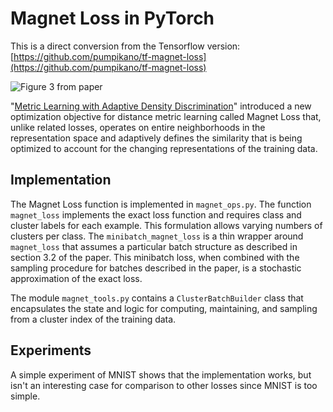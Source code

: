 # Magnet Loss in PyTorch

This is a direct conversion from the Tensorflow version:
[https://github.com/pumpikano/tf-magnet-loss](https://github.com/pumpikano/tf-magnet-loss)


![Figure 3 from paper](https://raw.githubusercontent.com/pumpikano/tf-magnet-loss/master/magnet_loss.png)

"[Metric Learning with Adaptive Density Discrimination](http://arxiv.org/pdf/1511.05939v2.pdf)" introduced
a new optimization objective for distance metric learning called Magnet Loss that, unlike related losses,
operates on entire neighborhoods in the representation space and adaptively defines the similarity that is
being optimized to account for the changing representations of the training data.

## Implementation

The Magnet Loss function is implemented in `magnet_ops.py`. The function `magnet_loss` implements the exact
loss function and requires class and cluster labels for each example. This formulation allows varying numbers
of clusters per class. The `minibatch_magnet_loss` is a thin wrapper around `magnet_loss` that assumes a
particular batch structure as described in section 3.2 of the paper. This minibatch loss, when combined with
the sampling procedure for batches described in the paper, is a stochastic approximation of the exact loss.

The module `magnet_tools.py` contains a `ClusterBatchBuilder` class that encapsulates the state and logic for
computing, maintaining, and sampling from a cluster index of the training data.

## Experiments

A simple experiment of MNIST shows that the implementation works, but isn't an interesting case for comparison
to other losses since MNIST is too simple.
